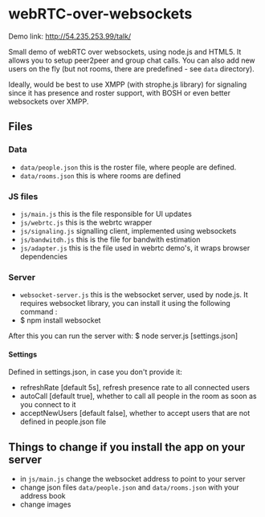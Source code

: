 webRTC-over-websockets
======================

Demo link: http://54.235.253.99/talk/

Small demo of webRTC over websockets, using node.js and HTML5. It allows you to setup peer2peer and group chat calls. You can also add new users on the fly (but not rooms, there are predefined - see `data` directory). 

Ideally, would be best to use XMPP (with strophe.js library) for signaling since it has presence and roster support, with BOSH or even better websockets over XMPP. 


Files
-------
### Data

- `data/people.json` this is the roster file, where people are defined. 
- `data/rooms.json` this is where rooms are defined

### JS files

- `js/main.js` this is the file responsible for UI updates 
- `js/webrtc.js` this is the webrtc wrapper
- `js/signaling.js` signalling client, implemented using websockets
- `js/bandwitdh.js` this is the file for bandwith estimation
- `js/adapter.js` this is the file used in webrtc demo's, it wraps browser dependencies

### Server
- `websocket-server.js` this is the websocket server, used by node.js. It requires websocket library, you can install it using the following command : 
- $ npm install websocket

After this you can run the server with:
$ node server.js [settings.json]

#### Settings
Defined in settings.json, in case you don't provide it:
- refreshRate [default 5s], refresh presence rate to all connected users
- autoCall [default true], whether to call all people in the room as soon as you connect to it
- acceptNewUsers [default false], whether to accept users that are not defined in people.json file


Things to change if you install the app on your server
-------
- in `js/main.js` change the websocket address to point to your server
- change json files `data/people.json` and `data/rooms.json` with your address book
- change images



